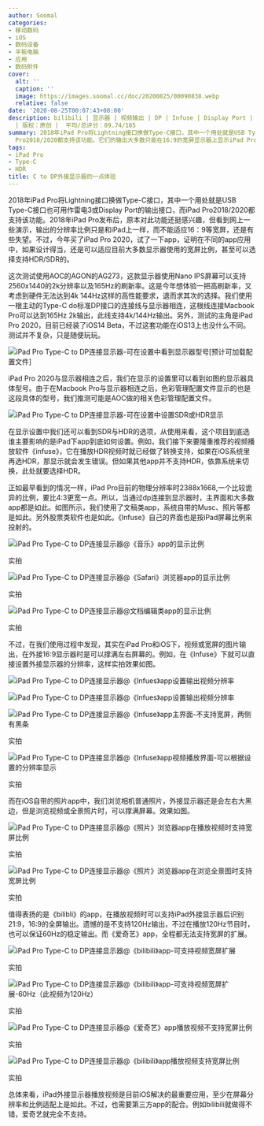 ```yaml
---
author: Soomal
categories:
- 移动数码
- iOS
- 数码设备
- 平板电脑
- 应用
- 数码附件
cover:
  alt: ''
  caption: ''
  image: https://images.soomal.cc/doc/20200825/00090838.webp
  relative: false
date: '2020-08-25T00:07:43+08:00'
description: bilibili | 显示器 | 视频输出 | DP | Infuse | Display Port | 源自：www.soomal.com
  | 版权：原创 |  平均/总评分：09.74/185
summary: 2018年iPad Pro将Lightning接口换做Type-C接口，其中一个用处就是USB Type-C接口也可用作雷电3或Display Port的输出接口，而iPad
  Pro2018/2020都支持该功能。它们的输出大多数只能在16:9的宽屏显示器上显示iPad Pro诡异的近似4:3的比例，但也有例外？
tags:
- iPad Pro
- Type-C
- HDR
title: C to DP外接显示器的一点体验
---
```


2018年iPad Pro将Lightning接口换做Type-C接口，其中一个用处就是USB Type-C接口也可用作雷电3或Display Port的输出接口，而iPad Pro2018/2020都支持该功能。2018年iPad Pro发布后，原本对此功能还挺感兴趣，但看到网上一些演示，输出的分辨率比例只是和iPad上一样，而不能适应16：9等宽屏，还是有些失望。不过，今年买了iPad Pro 2020，试了一下app，证明在不同的app应用中，如果设计得当，还是可以适应目前大多数显示器使用的宽屏比例，甚至可以选择支持HDR/SDR的。



这次测试使用AOC的AGON的AG273，这款显示器使用Nano IPS屏幕可以支持2560x1440的2k分辨率以及165Hz的刷新率。这是今年想体验一把高刷新率，又考虑到硬件无法达到4k 144Hz这样的高性能要求，退而求其次的选择。我们使用一根主动的Type-C do标准DP接口的连接线与显示器相连，这根线连接Macbook Pro可以达到165Hz 2k输出，此线支持4k/144Hz输出。另外，测试的主角是iPad Pro 2020，目前已经装了iOS14 Beta，不过这套功能在iOS13上也没什么不同。测试并不复杂，只是随便玩玩。



![iPad Pro Type-C to DP连接显示器-可在设置中看到显示器型号[预计可加载配置文件]](https://images.soomal.cc/doc/20200824/00090836.webp)



iPad Pro 2020与显示器相连之后，我们在显示的设置里可以看到如图的显示器具体型号。由于在Macbook Pro与显示器相连之后，色彩管理配置文件显示的也是这段具体的型号，我们推测可能是AOC做的相关色彩管理配置文件。



![iPad Pro Type-C to DP连接显示器-可在设置中设置SDR或HDR显示](https://images.soomal.cc/doc/20200824/00090837.webp)

在显示设置中我们还可以看到SDR与HDR的选项，从使用来看，这个项目到底选谁主要影响的是iPad下app到底如何设置。例如，我们接下来要隆重推荐的视频播放软件《infuse》，它在播放HDR视频时就已经做了转换支持，如果在iOS系统里再选HDR，那显示就会发生错误。但如果其他app并不支持HDR，依靠系统来切换，此处就要选择HDR。



正如最早看到的情况一样，iPad Pro目前的物理分辨率时2388x1668,一个比较诡异的比例，要比4:3更宽一点。所以，当通过dp连接到显示器时，主界面和大多数app都是如此。如图所示，我们使用了文稿类app，系统自带的Musc、照片等都是如此。另外股票类软件也是如此。《Infuse》自己的界面也是按iPad屏幕比例来投射的。



![iPad Pro Type-C to DP连接显示器@《音乐》app的显示比例](https://images.soomal.cc/doc/20200824/00090827.webp)

实拍



![iPad Pro Type-C to DP连接显示器@《Safari》浏览器app的显示比例](https://images.soomal.cc/doc/20200824/00090828.webp)

实拍



![iPad Pro Type-C to DP连接显示器@文档编辑类app的显示比例](https://images.soomal.cc/doc/20200824/00090831.webp)

实拍



不过，在我们使用过程中发现，其实在iPad Pro和iOS下，视频或宽屏的图片输出，在外接16:9显示器时是可以撑满左右屏幕的。例如，在《Infuse》下就可以直接设置外接显示器的分辨率，这样实拍效果如图。



![iPad Pro Type-C to DP连接显示器@《Infues》app设置输出视频分辨率](https://images.soomal.cc/doc/20200824/00090834_01.webp)



![iPad Pro Type-C to DP连接显示器@《Infues》app设置输出视频分辨率](https://images.soomal.cc/doc/20200824/00090835_01.webp)



![iPad Pro Type-C to DP连接显示器@《Infuse》app主界面-不支持宽屏，两侧有黑条](https://images.soomal.cc/doc/20200824/00090823_01.webp)

实拍



![iPad Pro Type-C to DP连接显示器@《Infuse》app视频播放界面-可以根据设置的分辨率显示](https://images.soomal.cc/doc/20200824/00090824_01.webp)

实拍



而在iOS自带的照片app中，我们浏览相机普通照片，外接显示器还是会左右大黑边，但是浏览视频或全景照片时，可以撑满屏幕。效果如图。



![iPad Pro Type-C to DP连接显示器@《照片》浏览器app在播放视频时支持宽屏比例](https://images.soomal.cc/doc/20200824/00090829_01.webp)

实拍



![iPad Pro Type-C to DP连接显示器@《照片》浏览器app在浏览全景图时支持宽屏比例](https://images.soomal.cc/doc/20200824/00090830_01.webp)

实拍



值得表扬的是《bilibli》的app，在播放视频时可以支持iPad外接显示器后识别21:9，16:9的全屏输出。遗憾的是不支持120Hz输出，不过在播放120Hz节目时，也可以保证60Hz的稳定输出。而《爱奇艺》app，全程都无法支持宽屏的扩展。



![iPad Pro Type-C to DP连接显示器@《bilibili》app-可支持视频宽屏扩展](https://images.soomal.cc/doc/20200824/00090825_01.webp)

实拍



![iPad Pro Type-C to DP连接显示器@《bilibili》app-可支持视频宽屏扩展-60Hz（此视频为120Hz）](https://images.soomal.cc/doc/20200824/00090826_01.webp)

实拍



![iPad Pro Type-C to DP连接显示器@《爱奇艺》app播放视频不支持宽屏比例](https://images.soomal.cc/doc/20200824/00090832_01.webp)

实拍



![iPad Pro Type-C to DP连接显示器@《bilibili》app播放视频支持宽屏比例](https://images.soomal.cc/doc/20200824/00090833_01.webp)

实拍



总体来看，iPad外接显示器播放视频是目前iOS解决的最重要应用，至少在屏幕分辨率和比例适配上是如此。不过，也需要第三方app的配合。例如bilibili就做得不错，爱奇艺就完全不支持。